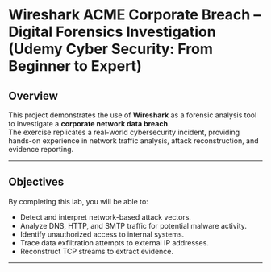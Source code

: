 # Wireshark ACME Corporate Breach – Digital Forensics Investigation (Udemy Cyber Security: From Beginner to Expert)


## Overview
This project demonstrates the use of **Wireshark** as a forensic analysis tool to investigate a **corporate network data breach**.  
The exercise replicates a real-world cybersecurity incident, providing hands-on experience in network traffic analysis, attack reconstruction, and evidence reporting.

---

## Objectives
By completing this lab, you will be able to:
- Detect and interpret network-based attack vectors.  
- Analyze DNS, HTTP, and SMTP traffic for potential malware activity.  
- Identify unauthorized access to internal systems.  
- Trace data exfiltration attempts to external IP addresses.  
- Reconstruct TCP streams to extract evidence.  

---

